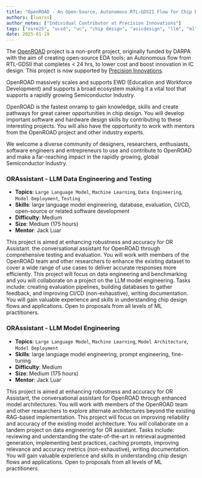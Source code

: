 ```yaml
---
title: "OpenROAD - An Open-Source, Autonomous RTL-GDSII Flow for Chip Design"
authors: [luarss]
author_notes: ["Individual Contributor at Precision Innovations"]
tags: ["osre25", "ucsd", "uc", "chip design", "asicdesign", "llm", "ml", "ai"]
date: 2025-01-19
---
```


The [OpenROAD](https://theopenroadproject.org) project is a non-profit project, originally funded by DARPA with the aim of creating open-source EDA tools; an Autonomous flow from RTL-GDSII that completes < 24 hrs,  to lower cost and boost innovation in IC design. This project is now supported by [Precision Innovations](precisioninno.com).

OpenROAD massively scales and supports EWD (Education and Workforce Development) and supports a broad ecosystem making it a vital tool that supports a rapidly growing Semiconductor Industry. 

OpenROAD is the fastest onramp to gain knowledge, skills and create pathways for great career opportunities in chip design. You will develop important software and hardware design skills by contributing to these interesting projects. You will also have the opportunity to work with mentors from the OpenROAD project and other industry experts.

We welcome a diverse community of designers, researchers, enthusiasts, software engineers and entrepreneurs to use and contribute to OpenROAD and make a far-reaching impact in the rapidly growing, global Semiconductor Industry.

### ORAssistant - LLM Data Engineering and Testing

  * **Topics**: `Large Language Model`, `Machine Learning`, `Data Engineering`, `Model Deployment`, `Testing`
  * **Skills**: large language model engineering, database, evaluation, CI/CD, open-source or related software development
  * **Difficulty**: Medium
  * **Size**: Medium (175 hours)
  * **Mentor**: Jack Luar

This project is aimed at enhancing robustness and accuracy for OR Assistant. the conversational assistant for OpenROAD through comprehensive testing and evaluation. You will work with members of the OpenROAD team and other researchers to enhance the existing dataset to cover a wide range of use cases to deliver accurate responses more efficiently. This project will focus on data engineering and benchmarking and you will collaborate on a project on the LLM model engineering. Tasks include: creating evaluation pipelines, building databases to gather feedback, and improving CI/CD (non-exhaustive), writing documentation. You will gain valuable experience and skills in understanding chip design flows and applications. Open to proposals from all levels of ML practitioners.

### ORAssistant - LLM Model Engineering

  * **Topics**: `Large Language Model`, `Machine Learning`, `Model Architecture`, `Model Deployment`
  * **Skills**: large language model engineering, prompt engineering, fine-tuning
  * **Difficulty**: Medium
  * **Size**: Medium (175 hours)
  * **Mentor**: Jack Luar

This project is aimed at enhancing robustness and accuracy for OR Assistant, the conversational assistant for OpenROAD through enhanced model architectures. You will work with members of the OpenROAD team and other researchers to explore alternate architectures beyond the existing RAG-based implementation. This project will focus on improving reliability and accuracy of the existing model architecture. You will collaborate on a tandem project on data engineering for OR assistant. Tasks include: reviewing and understanding the state-of-the-art in retrieval augmented generation, implementing best practices, caching prompts, improving relevance and accuracy metrics (non-exhaustive), writing documentation.  You will gain valuable experience and skills in understanding chip design flows and applications. Open to proposals from all levels of ML practitioners.
